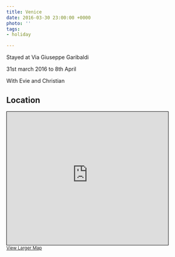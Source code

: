 ```yaml
---
title: Venice
date: 2016-03-30 23:00:00 +0000
photo: ''
tags:
- holiday

---
```

Stayed at Via Giuseppe Garibaldi

31st march 2016 to 8th April

With Evie and Christian

## Location
<iframe width="425" height="350" frameborder="0" scrolling="no" marginheight="0" marginwidth="0" src="https://www.openstreetmap.org/export/embed.html?bbox=12.33494281768799%2C45.423154426038536%2C12.374854087829592%2C45.440802449070546&amp;layer=mapnik&amp;marker=45.43197912736288%2C12.354898452758789" style="border: 1px solid black"></iframe><br/><small><a href="https://www.openstreetmap.org/?mlat=45.4320&amp;mlon=12.3549#map=15/45.4320/12.3549">View Larger Map</a></small>